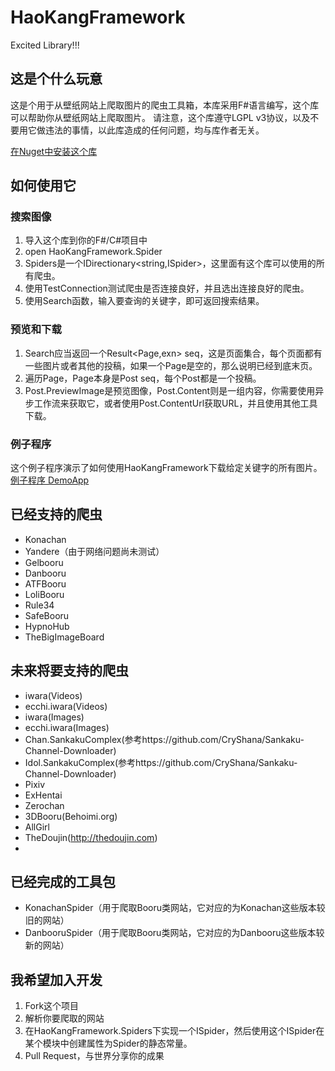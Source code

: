 # HaoKangFramework
Excited Library!!!


## 这是个什么玩意
这是个用于从壁纸网站上爬取图片的爬虫工具箱，本库采用F#语言编写，这个库可以帮助你从壁纸网站上爬取图片。
请注意，这个库遵守LGPL v3协议，以及不要用它做违法的事情，以此库造成的任何问题，均与库作者无关。

[在Nuget中安装这个库](https://www.nuget.org/packages/HaoKangFramework)

## 如何使用它

### 搜索图像
1. 导入这个库到你的F#/C#项目中
2. open HaoKangFramework.Spider
3. Spiders是一个IDirectionary<string,ISpider>，这里面有这个库可以使用的所有爬虫。
4. 使用TestConnection测试爬虫是否连接良好，并且选出连接良好的爬虫。
5. 使用Search函数，输入要查询的关键字，即可返回搜索结果。

### 预览和下载
1. Search应当返回一个Result<Page,exn> seq，这是页面集合，每个页面都有一些图片或者其他的投稿，如果一个Page是空的，那么说明已经到底末页。
2. 遍历Page，Page本身是Post seq，每个Post都是一个投稿。
3. Post.PreviewImage是预览图像，Post.Content则是一组内容，你需要使用异步工作流来获取它，或者使用Post.ContentUrl获取URL，并且使用其他工具下载。

### 例子程序
这个例子程序演示了如何使用HaoKangFramework下载给定关键字的所有图片。    
[例子程序 DemoApp](DemoApp/Program.fs)

## 已经支持的爬虫
- Konachan
- Yandere（由于网络问题尚未测试）
- Gelbooru
- Danbooru
- ATFBooru
- LoliBooru
- Rule34
- SafeBooru
- HypnoHub
- TheBigImageBoard

## 未来将要支持的爬虫
- iwara(Videos)
- ecchi.iwara(Videos)
- iwara(Images)
- ecchi.iwara(Images)
- Chan.SankakuComplex(参考https://github.com/CryShana/Sankaku-Channel-Downloader)
- Idol.SankakuComplex(参考https://github.com/CryShana/Sankaku-Channel-Downloader)
- Pixiv
- ExHentai
- Zerochan
- 3DBooru(Behoimi.org)
- AllGirl
- TheDoujin(http://thedoujin.com)
- 

## 已经完成的工具包
- KonachanSpider（用于爬取Booru类网站，它对应的为Konachan这些版本较旧的网站）
- DanbooruSpider（用于爬取Booru类网站，它对应的为Danbooru这些版本较新的网站）

## 我希望加入开发

1. Fork这个项目
2. 解析你要爬取的网站
3. 在HaoKangFramework.Spiders下实现一个ISpider，然后使用这个ISpider在某个模块中创建属性为Spider的静态常量。
4. Pull Request，与世界分享你的成果

